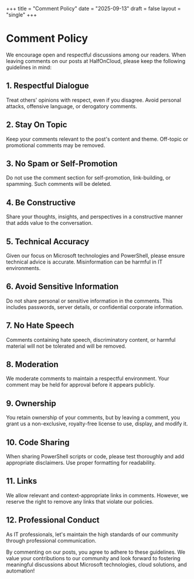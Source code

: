 +++
title = "Comment Policy"
date = "2025-09-13"
draft = false
layout = "single"
+++

# Comment Policy

We encourage open and respectful discussions among our readers. When leaving comments on our posts at HalfOnCloud, please keep the following guidelines in mind:

## 1. Respectful Dialogue
Treat others' opinions with respect, even if you disagree. Avoid personal attacks, offensive language, or derogatory comments.

## 2. Stay On Topic
Keep your comments relevant to the post's content and theme. Off-topic or promotional comments may be removed.

## 3. No Spam or Self-Promotion
Do not use the comment section for self-promotion, link-building, or spamming. Such comments will be deleted.

## 4. Be Constructive
Share your thoughts, insights, and perspectives in a constructive manner that adds value to the conversation.

## 5. Technical Accuracy
Given our focus on Microsoft technologies and PowerShell, please ensure technical advice is accurate. Misinformation can be harmful in IT environments.

## 6. Avoid Sensitive Information
Do not share personal or sensitive information in the comments. This includes passwords, server details, or confidential corporate information.

## 7. No Hate Speech
Comments containing hate speech, discriminatory content, or harmful material will not be tolerated and will be removed.

## 8. Moderation
We moderate comments to maintain a respectful environment. Your comment may be held for approval before it appears publicly.

## 9. Ownership
You retain ownership of your comments, but by leaving a comment, you grant us a non-exclusive, royalty-free license to use, display, and modify it.

## 10. Code Sharing
When sharing PowerShell scripts or code, please test thoroughly and add appropriate disclaimers. Use proper formatting for readability.

## 11. Links
We allow relevant and context-appropriate links in comments. However, we reserve the right to remove any links that violate our policies.

## 12. Professional Conduct
As IT professionals, let's maintain the high standards of our community through professional communication.

By commenting on our posts, you agree to adhere to these guidelines. We value your contributions to our community and look forward to fostering meaningful discussions about Microsoft technologies, cloud solutions, and automation!